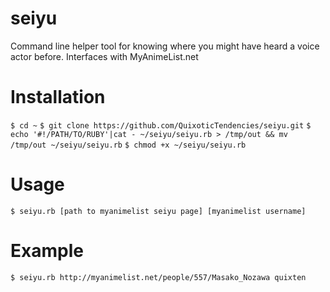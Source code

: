 # seiyu
Command line helper tool for knowing where you might have heard a voice actor before. Interfaces with MyAnimeList.net

# Installation
`$ cd ~`
`$ git clone https://github.com/QuixoticTendencies/seiyu.git`
`$ echo '#!/PATH/TO/RUBY'|cat - ~/seiyu/seiyu.rb > /tmp/out && mv /tmp/out ~/seiyu/seiyu.rb`
`$ chmod +x ~/seiyu/seiyu.rb`

# Usage
`$ seiyu.rb [path to myanimelist seiyu page] [myanimelist username]`

# Example
`$ seiyu.rb http://myanimelist.net/people/557/Masako_Nozawa quixten`
